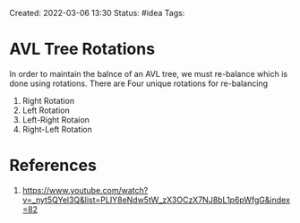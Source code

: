 Created: 2022-03-06 13:30
Status: #idea
Tags:
# AVL Tree Rotations
In order to maintain the balnce of an AVL tree, we must re-balance which is done using rotations.
There are Four unique rotations for re-balancing
1. Right Rotation
2. Left Rotation
3. Left-Right Rotaion
4. Right-Left Rotation


# References
1. https://www.youtube.com/watch?v=_nyt5QYel3Q&list=PLIY8eNdw5tW_zX3OCzX7NJ8bL1p6pWfgG&index=82
